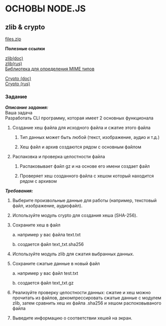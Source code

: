 # ОСНОВЫ NODE.JS

## zlib & crypto

[files.zip](./files.zipfiles.zip)

**Полезные ссылки**

[zlib(doc)](https://nodejs.org/api/zlib.html)<br>
[zlib(rus)](https://nodejsdev.ru/api/zlib/)<br>
[Библиотека для определения MIME типов](https://www.npmjs.com/package/mime-types)<br>


[Crypto (doc)](https://nodejs.org/api/crypto.html)<br>
[Crypto (rus)](https://nodejsdev.ru/api/crypto/)<br>

### Задание

***Описание задания:***<br>
Ваша задача<br>
Разработать CLI программу, которая имеет 2 основных функционала<br>
1. Создание хеш файла для исходного файла и сжатие этого файла

    1. Тип данных может быть любой (текст, изображение, аудио и т.д.)

    2. Хеш файл и архив создаются рядом с основным файлом

2. Распаковка и проверка целостности файла

    1. Распаковывает файл gz и на основе его имени создает файл

    2. Проверяет хеш созданного файла с хешом который находится рядом с архивом

***Требования:***<br>
1. Выберите произвольные данные для работы (например, текстовый файл, изображение, аудиофайл).

2. Используйте модуль crypto для создания хеша (SHA-256).

3. Сохраните хеш в файл

   a. например у вас файла text.txt

   b. создается файл text_txt.sha256

4. Используйте модуль zlib для сжатия выбранных данных.

5. Сохраните сжатые данные в новый файл

    a. например у вас файл test.txt

    b. создается файл text_txt.gz

6. Реализуйте проверку целостности данных: сжатие и хеш можно прочитать из файлов, декомпрессировать сжатые данные с модулем zlib, затем сравнить хеш их файла .sha256 и хешом распоковываного файла

7. Выведите информацию о соответствии хешей на экран.
